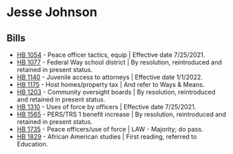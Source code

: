 # Jesse Johnson
## Bills
* [HB 1054](/bill/2021-22/hb/1054/) - Peace officer tactics, equip | Effective date 7/25/2021.
* [HB 1077](/bill/2021-22/hb/1077/) - Federal Way school district | By resolution, reintroduced and retained in present status.
* [HB 1140](/bill/2021-22/hb/1140/) - Juvenile access to attorneys | Effective date 1/1/2022.
* [HB 1175](/bill/2021-22/hb/1175/) - Host homes/property tax | And refer to Ways & Means.
* [HB 1203](/bill/2021-22/hb/1203/) - Community oversight boards | By resolution, reintroduced and retained in present status.
* [HB 1310](/bill/2021-22/hb/1310/) - Uses of force by officers | Effective date 7/25/2021.
* [HB 1565](/bill/2021-22/hb/1565/) - PERS/TRS 1 benefit increase | By resolution, reintroduced and retained in present status.
* [HB 1735](/bill/2021-22/hb/1735/) - Peace officers/use of force | LAW - Majority; do pass.
* [HB 1829](/bill/2021-22/hb/1829/) - African American studies | First reading, referred to Education.
